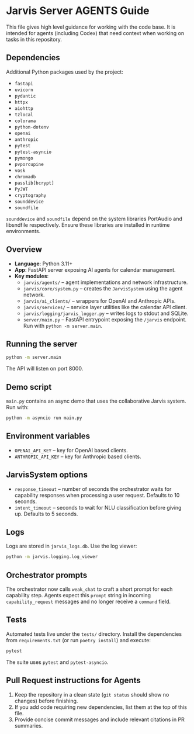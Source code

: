 # Jarvis Server AGENTS Guide

This file gives high level guidance for working with the code base. It is intended for agents (including Codex) that need context when working on tasks in this repository.

## Dependencies
Additional Python packages used by the project:
- `fastapi`
- `uvicorn`
- `pydantic`
- `httpx`
- `aiohttp`
- `tzlocal`
- `colorama`
- `python-dotenv`
- `openai`
- `anthropic`
- `pytest`
- `pytest-asyncio`
- `pymongo`
- `pvporcupine`
- `vosk`
- `chromadb`
- `passlib[bcrypt]`
- `PyJWT`
- `cryptography`
- `sounddevice`
- `soundfile`

`sounddevice` and `soundfile` depend on the system libraries PortAudio and libsndfile respectively. Ensure these libraries are installed in runtime environments.

## Overview
- **Language**: Python 3.11+
- **App**: FastAPI server exposing AI agents for calendar management.
- **Key modules**:
  - `jarvis/agents/` – agent implementations and network infrastructure.
  - `jarvis/core/system.py` – creates the `JarvisSystem` using the agent network.
  - `jarvis/ai_clients/` – wrappers for OpenAI and Anthropic APIs.
  - `jarvis/services/` – service layer utilities like the calendar API client.
  - `jarvis/logging/jarvis_logger.py` – writes logs to stdout and SQLite.
  - `server/main.py` – FastAPI entrypoint exposing the `/jarvis` endpoint. Run with `python -m server.main`.


## Running the server
```bash
python -m server.main
```
The API will listen on port 8000.

## Demo script
`main.py` contains an async demo that uses the collaborative Jarvis system. Run with:
```bash
python -m asyncio run main.py
```

## Environment variables
- `OPENAI_API_KEY` – key for OpenAI based clients.
- `ANTHROPIC_API_KEY` – key for Anthropic based clients.

## JarvisSystem options
- `response_timeout` – number of seconds the orchestrator waits for
  capability responses when processing a user request. Defaults to 10 seconds.
- `intent_timeout` – seconds to wait for NLU classification before giving up. Defaults to 5 seconds.

## Logs
Logs are stored in `jarvis_logs.db`. Use the log viewer:
```bash
python -m jarvis.logging.log_viewer
```

## Orchestrator prompts
The orchestrator now calls `weak_chat` to craft a short prompt for each capability step. Agents expect this
`prompt` string in incoming `capability_request` messages and no longer receive a `command` field.

## Tests
Automated tests live under the `tests/` directory. Install the dependencies from
`requirements.txt` (or run `poetry install`) and execute:
```bash
pytest
```
The suite uses `pytest` and `pytest-asyncio`.

## Pull Request instructions for Agents
1. Keep the repository in a clean state (`git status` should show no changes) before finishing.
2. If you add code requiring new dependencies, list them at the top of this file.
3. Provide concise commit messages and include relevant citations in PR summaries.
